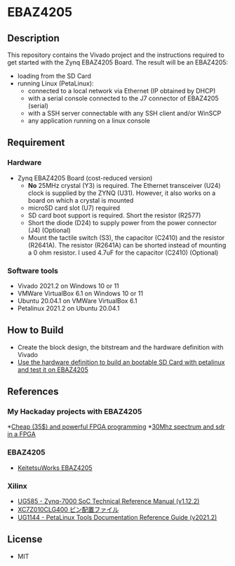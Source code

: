 # EBAZ4205

## Description

This repository contains the Vivado project and the instructions required to get started with the Zynq EBAZ4205 Board.
The result will be an EBAZ4205:
* loading from the SD Card
* running Linux (PetaLinux):
    * connected to a local network via Ethernet (IP obtained by DHCP)
    * with a serial console connected to the J7 connector of EBAZ4205 (serial)
    * with a SSH server connectable with any SSH client and/or WinSCP  
    * any application running on a linux console

## Requirement

### Hardware

* Zynq EBAZ4205 Board (cost-reduced version)
  * **No** 25MHz crystal (Y3) is required. The Ethernet transceiver (U24) clock is supplied by the ZYNQ (U31). However, it also works on a board on which a crystal is mounted
  * microSD card slot (U7) required
  * SD card boot support is required. Short the resistor (R2577)
  * Short the diode (D24) to supply power from the power connector (J4) (Optional)
  * Mount the tactile switch (S3), the capacitor (C2410) and the resistor (R2641A). The resistor (R2641A) can be shorted instead of mounting a 0 ohm resistor. I used 4.7uF for the capacitor (C2410) (Optional)


### Software tools

* Vivado 2021.2 on Windows 10 or 11
* VMWare VirtualBox 6.1 on Windows 10 or 11
* Ubuntu 20.04.1 on VMWare VirtualBox 6.1
* Petalinux 2021.2 on Ubuntu 20.04.1

## How to Build 

* Create the block design, the bitstream and the hardware definition with Vivado
* [Use the hardware definition to build an bootable SD Card with petalinux and test it on EBAZ4205](./docs/how-to-build.md)



## References

### My Hackaday projects with EBAZ4205
*[Cheap (35$) and powerful FPGA programming](https://hackaday.io/project/187351-cheap-35-and-powerful-fpga-programming)
*[30Mhz spectrum and sdr in a FPGA](https://hackaday.io/project/186329-30mhz-spectrum-and-sdr-in-a-fpga)

### EBAZ4205

* [KeitetsuWorks EBAZ4205](https://github.com/KeitetsuWorks/EBAZ4205)

### Xilinx

* [UG585 - Zynq-7000 SoC Technical Reference Manual (v1.12.2)](https://www.xilinx.com/support/documentation/user_guides/ug585-Zynq-7000-TRM.pdf)
* [XC7Z010CLG400 ピン配置ファイル](https://japan.xilinx.com/support/packagefiles/z7packages/xc7z010clg400pkg.txt)
* [UG1144 - PetaLinux Tools Documentation Reference Guide (v2021.2)](https://www.xilinx.com/support/documentation/sw_manuals/xilinx2021_2/ug1144-petalinux-tools-reference-guide.pdf)


## License

* MIT
